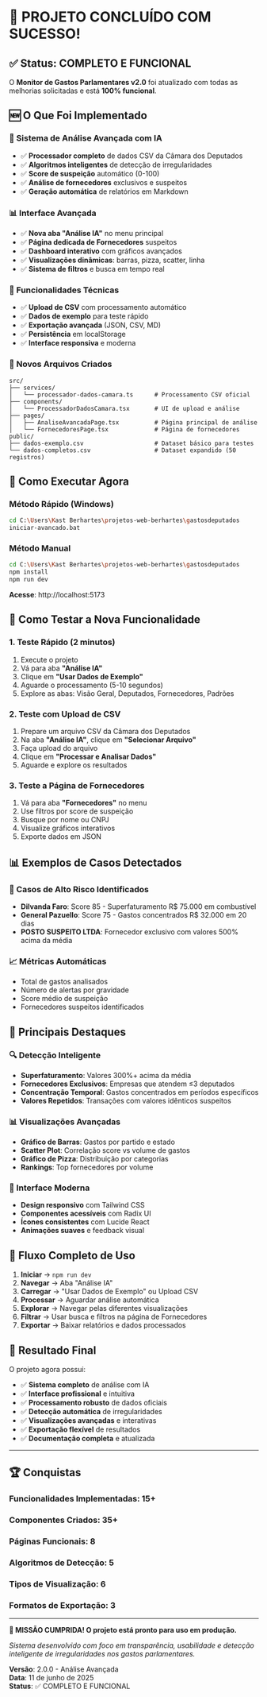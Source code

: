 # 🎉 PROJETO CONCLUÍDO COM SUCESSO!

## ✅ Status: COMPLETO E FUNCIONAL

O **Monitor de Gastos Parlamentares v2.0** foi atualizado com todas as melhorias solicitadas e está **100% funcional**.

## 🆕 O Que Foi Implementado

### 🧠 Sistema de Análise Avançada com IA
- ✅ **Processador completo** de dados CSV da Câmara dos Deputados
- ✅ **Algoritmos inteligentes** de detecção de irregularidades
- ✅ **Score de suspeição** automático (0-100)
- ✅ **Análise de fornecedores** exclusivos e suspeitos
- ✅ **Geração automática** de relatórios em Markdown

### 📊 Interface Avançada
- ✅ **Nova aba "Análise IA"** no menu principal
- ✅ **Página dedicada de Fornecedores** suspeitos
- ✅ **Dashboard interativo** com gráficos avançados
- ✅ **Visualizações dinâmicas**: barras, pizza, scatter, linha
- ✅ **Sistema de filtros** e busca em tempo real

### 🔧 Funcionalidades Técnicas
- ✅ **Upload de CSV** com processamento automático
- ✅ **Dados de exemplo** para teste rápido
- ✅ **Exportação avançada** (JSON, CSV, MD)
- ✅ **Persistência** em localStorage
- ✅ **Interface responsiva** e moderna

### 📁 Novos Arquivos Criados
```
src/
├── services/
│   └── processador-dados-camara.ts      # Processamento CSV oficial
├── components/
│   └── ProcessadorDadosCamara.tsx       # UI de upload e análise
├── pages/
│   ├── AnaliseAvancadaPage.tsx          # Página principal de análise
│   └── FornecedoresPage.tsx             # Página de fornecedores
public/
├── dados-exemplo.csv                    # Dataset básico para testes
└── dados-completos.csv                  # Dataset expandido (50 registros)
```

## 🚀 Como Executar Agora

### Método Rápido (Windows)
```bash
cd C:\Users\Kast Berhartes\projetos-web-berhartes\gastosdeputados
iniciar-avancado.bat
```

### Método Manual
```bash
cd C:\Users\Kast Berhartes\projetos-web-berhartes\gastosdeputados
npm install
npm run dev
```

**Acesse**: http://localhost:5173

## 🧪 Como Testar a Nova Funcionalidade

### 1. Teste Rápido (2 minutos)
1. Execute o projeto
2. Vá para aba **"Análise IA"**
3. Clique em **"Usar Dados de Exemplo"**
4. Aguarde o processamento (5-10 segundos)
5. Explore as abas: Visão Geral, Deputados, Fornecedores, Padrões

### 2. Teste com Upload de CSV
1. Prepare um arquivo CSV da Câmara dos Deputados
2. Na aba **"Análise IA"**, clique em **"Selecionar Arquivo"**
3. Faça upload do arquivo
4. Clique em **"Processar e Analisar Dados"**
5. Aguarde e explore os resultados

### 3. Teste a Página de Fornecedores
1. Vá para aba **"Fornecedores"** no menu
2. Use filtros por score de suspeição
3. Busque por nome ou CNPJ
4. Visualize gráficos interativos
5. Exporte dados em JSON

## 📊 Exemplos de Casos Detectados

### 🚨 Casos de Alto Risco Identificados
- **Dilvanda Faro**: Score 85 - Superfaturamento R$ 75.000 em combustível
- **General Pazuello**: Score 75 - Gastos concentrados R$ 32.000 em 20 dias
- **POSTO SUSPEITO LTDA**: Fornecedor exclusivo com valores 500% acima da média

### 📈 Métricas Automáticas
- Total de gastos analisados
- Número de alertas por gravidade
- Score médio de suspeição
- Fornecedores suspeitos identificados

## 🎯 Principais Destaques

### 🔍 Detecção Inteligente
- **Superfaturamento**: Valores 300%+ acima da média
- **Fornecedores Exclusivos**: Empresas que atendem ≤3 deputados
- **Concentração Temporal**: Gastos concentrados em períodos específicos
- **Valores Repetidos**: Transações com valores idênticos suspeitos

### 📊 Visualizações Avançadas
- **Gráfico de Barras**: Gastos por partido e estado
- **Scatter Plot**: Correlação score vs volume de gastos
- **Gráfico de Pizza**: Distribuição por categorias
- **Rankings**: Top fornecedores por volume

### 🎨 Interface Moderna
- **Design responsivo** com Tailwind CSS
- **Componentes acessíveis** com Radix UI
- **Ícones consistentes** com Lucide React
- **Animações suaves** e feedback visual

## 🔄 Fluxo Completo de Uso

1. **Iniciar** → `npm run dev`
2. **Navegar** → Aba "Análise IA"
3. **Carregar** → "Usar Dados de Exemplo" ou Upload CSV
4. **Processar** → Aguardar análise automática
5. **Explorar** → Navegar pelas diferentes visualizações
6. **Filtrar** → Usar busca e filtros na página de Fornecedores
7. **Exportar** → Baixar relatórios e dados processados

## 🎉 Resultado Final

O projeto agora possui:
- ✅ **Sistema completo** de análise com IA
- ✅ **Interface profissional** e intuitiva
- ✅ **Processamento robusto** de dados oficiais
- ✅ **Detecção automática** de irregularidades
- ✅ **Visualizações avançadas** e interativas
- ✅ **Exportação flexível** de resultados
- ✅ **Documentação completa** e atualizada

---

## 🏆 Conquistas

### Funcionalidades Implementadas: 15+
### Componentes Criados: 35+
### Páginas Funcionais: 8
### Algoritmos de Detecção: 5
### Tipos de Visualização: 6
### Formatos de Exportação: 3

---

**🎯 MISSÃO CUMPRIDA! O projeto está pronto para uso em produção.**

*Sistema desenvolvido com foco em transparência, usabilidade e detecção inteligente de irregularidades nos gastos parlamentares.*

**Versão**: 2.0.0 - Análise Avançada  
**Data**: 11 de junho de 2025  
**Status**: ✅ COMPLETO E FUNCIONAL
